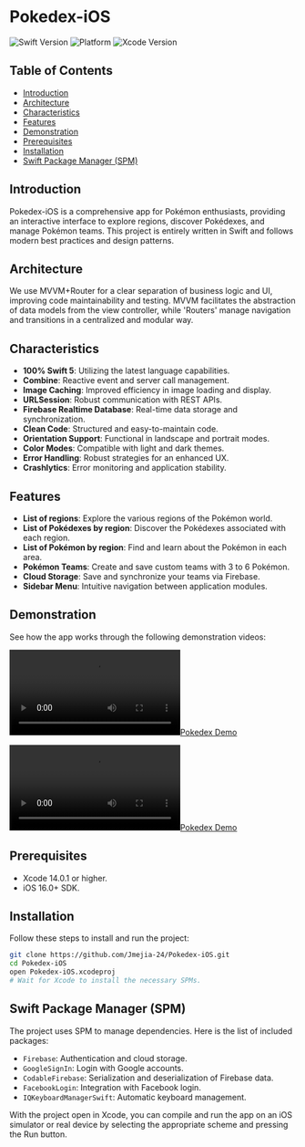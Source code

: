 # Pokedex-iOS

![Swift Version](https://img.shields.io/badge/Swift-5.0-F16D39.svg?style=flat)
![Platform](https://img.shields.io/badge/Platform-iOS-000000.svg?style=flat)
![Xcode Version](https://img.shields.io/badge/Xcode-14.0.1-blue.svg?style=flat)

## Table of Contents
- [Introduction](#introduction)
- [Architecture](#architecture)
- [Characteristics](#characteristics)
- [Features](#features)
- [Demonstration](#demonstration)
- [Prerequisites](#prerequisites)
- [Installation](#installation)
- [Swift Package Manager (SPM)](#swift-package-manager-spm)

## Introduction
Pokedex-iOS is a comprehensive app for Pokémon enthusiasts, providing an interactive interface to explore regions, discover Pokédexes, and manage Pokémon teams. This project is entirely written in Swift and follows modern best practices and design patterns.

## Architecture
We use MVVM+Router for a clear separation of business logic and UI, improving code maintainability and testing. MVVM facilitates the abstraction of data models from the view controller, while 'Routers' manage navigation and transitions in a centralized and modular way.

## Characteristics
- **100% Swift 5**: Utilizing the latest language capabilities.
- **Combine**: Reactive event and server call management.
- **Image Caching**: Improved efficiency in image loading and display.
- **URLSession**: Robust communication with REST APIs.
- **Firebase Realtime Database**: Real-time data storage and synchronization.
- **Clean Code**: Structured and easy-to-maintain code.
- **Orientation Support**: Functional in landscape and portrait modes.
- **Color Modes**: Compatible with light and dark themes.
- **Error Handling**: Robust strategies for an enhanced UX.
- **Crashlytics**: Error monitoring and application stability.

## Features
- **List of regions**: Explore the various regions of the Pokémon world.
- **List of Pokédexes by region**: Discover the Pokédexes associated with each region.
- **List of Pokémon by region**: Find and learn about the Pokémon in each area.
- **Pokémon Teams**: Create and save custom teams with 3 to 6 Pokémon.
- **Cloud Storage**: Save and synchronize your teams via Firebase.
- **Sidebar Menu**: Intuitive navigation between application modules.

## Demonstration
See how the app works through the following demonstration videos:

[![Pokedex Demo](https://user-images.githubusercontent.com/100188413/212604424-093e38f4-fba0-4b48-9e99-587f32a516d2.mp4)](https://user-images.githubusercontent.com/100188413/212604424-093e38f4-fba0-4b48-9e99-587f32a516d2.mp4)

[![Pokedex Demo](https://user-images.githubusercontent.com/100188413/212605090-66c5a235-7edf-4d56-bd12-8b1516c2fbe1.mp4)](https://user-images.githubusercontent.com/100188413/212605090-66c5a235-7edf-4d56-bd12-8b1516c2fbe1.mp4)

## Prerequisites
- Xcode 14.0.1 or higher.
- iOS 16.0+ SDK.

## Installation
Follow these steps to install and run the project:

```bash
git clone https://github.com/Jmejia-24/Pokedex-iOS.git
cd Pokedex-iOS
open Pokedex-iOS.xcodeproj
# Wait for Xcode to install the necessary SPMs.
```

## Swift Package Manager (SPM)
The project uses SPM to manage dependencies. Here is the list of included packages:

- `Firebase`: Authentication and cloud storage.
- `GoogleSignIn`: Login with Google accounts.
- `CodableFirebase`: Serialization and deserialization of Firebase data.
- `FacebookLogin`: Integration with Facebook login.
- `IQKeyboardManagerSwift`: Automatic keyboard management.

With the project open in Xcode, you can compile and run the app on an iOS simulator or real device by selecting the appropriate scheme and pressing the Run button.
